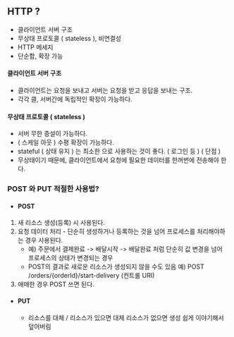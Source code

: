 ## HTTP ?
- 클라이언트 서버 구조  
- 무상태 프로토콜 ( stateless ), 비연결성  
- HTTP 메세지  
- 단순함, 확장 가능

#### 클라이언트 서버 구조
- 클라이언트는 요청을 보내고 서버는 요청을 받고 응답을 보내는 구조.  
- 각각 클, 서버간에 독립적인 확장이 가능하다. 

#### 무상태 프로토콜 ( stateless )
- 서버 무한 증설이 가능하다.  
- ( 스케일 아웃 ) 수평 확장이 가능하다.  
- stateful ( 상태 유지 ) 는 최소한 으로 사용하는 것이 좋다. ( 로그인 등 )
( 단점 )
- 무상태이기 때문에, 클라이언트에서 요청에 필요한 데이터를 한꺼번에 전송해야 한다.

### POST 와 PUT 적절한 사용법?
- #### POST 
1. 새 리소스 생성(등록) 시 사용된다.
2. 요청 데이터 처리 - 단순히 생성하거나 등록하는 것을 넘어 프로세스를 처리해야하는 경우 사용된다.
    - 예) 주문에서 결제완료 -> 배달시작 -> 배달완료 처럼 단순히 값 변경을 넘어 프로세스의 상태가 변경되는 경우  
    - POST의 결과로 새로운 리소스가 생성되지 않을 수도 있음 예) POST /orders/{orderId}/start-delivery (컨트롤 URI)
3. 애매한 경우 POST 쓰면 된다.
- #### PUT
    - 리소스를 대체 / 리소스가 있으면 대체 리소스가 없으면 생성 쉽게 이야기해서 덮어버림